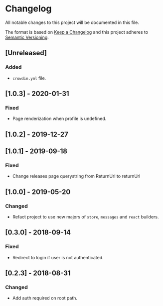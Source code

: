 # Changelog

All notable changes to this project will be documented in this file.

The format is based on [Keep a Changelog](http://keepachangelog.com/en/1.0.0/)
and this project adheres to [Semantic Versioning](http://semver.org/spec/v2.0.0.html).

## [Unreleased]

### Added

- `crowdin.yml` file.

## [1.0.3] - 2020-01-31

### Fixed

- Page renderization when profile is undefined.

## [1.0.2] - 2019-12-27

## [1.0.1] - 2019-09-18
### Fixed
- Change releases page querystring from ReturnUrl to returnUrl

## [1.0.0] - 2019-05-20

### Changed

- Refact project to use new majors of `store`, `messages` and `react` builders.

## [0.3.0] - 2018-09-14

### Fixed

- Redirect to login if user is not authenticated.

## [0.2.3] - 2018-08-31

### Changed

- Add auth required on root path.
